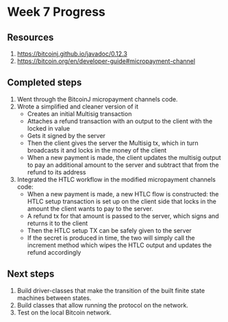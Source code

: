 # Week 7 Progress

## Resources
1. https://bitcoinj.github.io/javadoc/0.12.3
2. https://bitcoin.org/en/developer-guide#micropayment-channel

## Completed steps
1. Went through the BitcoinJ micropayment channels code.
2. Wrote a simplified and cleaner version of it
	* Creates an initial Multisig transaction
	* Attaches a refund transaction with an output to the client with the locked in value
	* Gets it signed by the server
	* Then the client gives the server the Multisig tx, which in turn broadcasts it and locks in the money of the client
	* When a new payment is made, the client updates the multisig output to pay an additional amount to the server and subtract that from the refund to its address 
3. Integrated the HTLC workflow in the modified micropayment channels code:
	* When a new payment is made, a new HTLC flow is constructed: the HTLC setup transaction is set up on the client side that locks in the amount the client wants to pay to the server.
	* A refund tx for that amount is passed to the server, which signs and returns it to the client
	* Then the HTLC setup TX can be safely given to the server 
	* If the secret is produced in time, the two will simply call the increment method which wipes the HTLC output and updates the refund accordingly

## Next steps
1. Build driver-classes that make the transition of the built finite state machines between states.
2. Build classes that allow running the protocol on the network.
3. Test on the local Bitcoin network.

